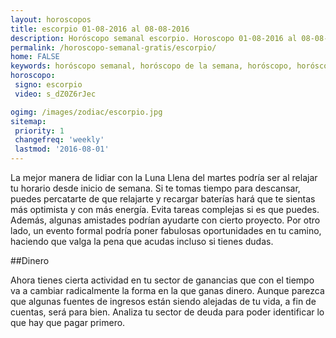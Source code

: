```yaml
---
layout: horoscopos
title: escorpio 01-08-2016 al 08-08-2016 
description: Horóscopo semanal escorpio. Horoscopo 01-08-2016 al 08-08-2016. Horoscopos univision gratis
permalink: /horoscopo-semanal-gratis/escorpio/
home: FALSE
keywords: horóscopo semanal, horóscopo de la semana, horóscopo, horóscopo gratis,horóscopos, horóscopo esperanza gracia, horoscopos escorpio la semana, horóscopos gratis, Tarot, Astrologia, Zodíaco, escorpio, horoscopo gratis
horoscopo:
 signo: escorpio
 video: s_dZ0Z6rJec

ogimg: /images/zodiac/escorpio.jpg
sitemap:
 priority: 1
 changefreq: 'weekly'
 lastmod: '2016-08-01'
---
```



La mejor manera de lidiar con la Luna Llena del martes podría ser al relajar tu horario desde inicio de semana. Si te tomas tiempo para descansar, puedes percatarte de que relajarte y recargar baterías hará que te sientas más optimista y con más energía. Evita tareas complejas si es que puedes. Además, algunas amistades podrían ayudarte con cierto proyecto. Por otro lado, un evento formal podría poner fabulosas oportunidades en tu camino, haciendo que valga la pena que acudas incluso si tienes dudas.    

##Dinero

Ahora tienes cierta actividad en tu sector de ganancias que con el tiempo va a cambiar radicalmente la forma en la que ganas dinero. Aunque parezca que algunas fuentes de ingresos están siendo alejadas de tu vida, a fin de cuentas, será para bien. Analiza tu sector de deuda para poder identificar lo que hay que pagar primero.